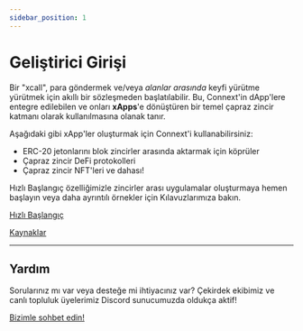 ```yaml
---
sidebar_position: 1
---
```


# Geliştirici Girişi

Bir "xcall", para göndermek ve/veya _alanlar arasında_ keyfi yürütme yürütmek için akıllı bir sözleşmeden başlatılabilir. Bu, Connext'in dApp'lere entegre edilebilen ve onları **xApps**'e dönüştüren bir temel çapraz zincir katmanı olarak kullanılmasına olanak tanır.

Aşağıdaki gibi xApp'ler oluşturmak için Connext'i kullanabilirsiniz:

- ERC-20 jetonlarını blok zincirler arasında aktarmak için köprüler
- Çapraz zincir DeFi protokolleri
- Çapraz zincir NFT'leri
ve dahası!

Hızlı Başlangıç özelliğimizle zincirler arası uygulamalar oluşturmaya hemen başlayın veya daha ayrıntılı örnekler için Kılavuzlarımıza bakın.

[Hızlı Başlangıç](./quickstart)

[Kaynaklar](./guides/guides-introduction)

---
## Yardım

Sorularınız mı var veya desteğe mi ihtiyacınız var? Çekirdek ekibimiz ve canlı topluluk üyelerimiz Discord sunucumuzda oldukça aktif!

[Bizimle sohbet edin!](https://chat.connext.network)
